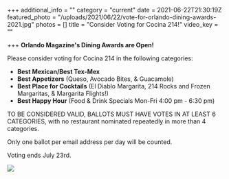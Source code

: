 +++
additional_info = ""
category = "current"
date = 2021-06-22T21:30:19Z
featured_photo = "/uploads/2021/06/22/vote-for-orlando-dining-awards-2021.jpg"
photos = []
title = "Consider Voting for Cocina 214!"
video_key = ""

+++
**Orlando Magazine's Dining Awards are Open!** 

Please consider voting for Cocina 214 in the following categories:

* **Best Mexican/Best Tex-Mex**
* **Best Appetizers** (Queso, Avocado Bites, & Guacamole)
* **Best Place for Cocktails** (El Diablo Margarita, 214 Rocks and Frozen Margaritas, & Margarita Flights!)
* **Best Happy Hour** (Food & Drink Specials Mon-Fri 4:00 pm - 6:30 pm)

TO BE CONSIDERED VALID, BALLOTS MUST HAVE VOTES IN AT LEAST 6 CATEGORIES, with no restaurant nominated repeatedly in more than 4 categories.

Only one ballot per email address per day will be counted.

Voting ends July 23rd.

![](/uploads/2021/06/22/vote-for-orlando-dining-awards-2021.jpg)